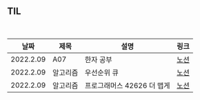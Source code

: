 ## TIL

<br/>

| 날짜 | 제목  | 설명              | 링크     |
| ---- | ----- | ----------------- | -------- |
| 2022.2.09 | A07 | 한자 공부 | [노션](https://plaid-breakfast-07b.notion.site/A07-73c297b393a749559227cb90b58cb176) |
| 2022.2.09 | 알고리즘 | 우선순위 큐 | [노션](https://plaid-breakfast-07b.notion.site/1ffe6848a2f84738bcd6271d6eb28b61) |
| 2022.2.09 | 알고리즘 | 프로그래머스 42626 더 맵게  | [노션](https://plaid-breakfast-07b.notion.site/42626-ce4c3aadbdf24a17b5935e02192ba655) |
